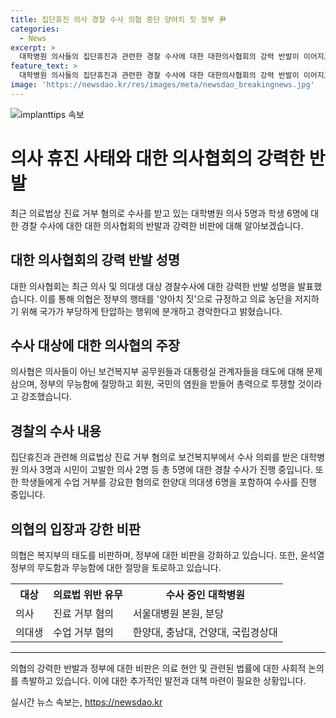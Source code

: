 ```yaml
---
title: 집단휴진 의사 경찰 수사 의협 중단 양아치 짓 정부 尹
categories:
  - News
excerpt: >
  대학병원 의사들의 집단휴진과 관련한 경찰 수사에 대한 대한의사협회의 강력 반발이 이어지고 있습니다. 이에 대해 의협은 양아치 짓을 중단하라며 윤석열 정부를 비판했습니다. 또한, 대한의사협회는 의료 농단의 주범으로 보는 보건복지부 공무원과 대통령실 관계자에 대한 수사가 이뤄져야 한다고 주장했습니다. 해당 의사들에 대한 수사 대상으로는 의료 농단 주범이 아닌 보건복지부 공무원들과 대통령실 관계자들을 지목했습니다. 또한, 정부의 태도에 대해 비판하며 윤석열 정부의 무능함에 대한 절망을 표현했습니다.
feature_text: >
  대학병원 의사들의 집단휴진과 관련한 경찰 수사에 대한 대한의사협회의 강력 반발이 이어지고 있습니다. 이에 대해 의협은 양아치 짓을 중단하라며 윤석열 정부를 비판했습니다. 또한, 대한의사협회는 의료 농단의 주범으로 보는 보건복지부 공무원과 대통령실 관계자에 대한 수사가 이뤄져야 한다고 주장했습니다. 해당 의사들에 대한 수사 대상으로는 의료 농단 주범이 아닌 보건복지부 공무원들과 대통령실 관계자들을 지목했습니다. 또한, 정부의 태도에 대해 비판하며 윤석열 정부의 무능함에 대한 절망을 표현했습니다.
image: 'https://newsdao.kr/res/images/meta/newsdao_breakingnews.jpg'
---
```


<p><img src="https://newsdao.kr/res/images/meta/newsdao_breakingnews.jpg" alt="implanttips 속보" /></p>

<h1>의사 휴진 사태와 대한 의사협회의 강력한 반발</h1>

<p data-ke-size="size16">최근 의료법상 진료 거부 혐의로 수사를 받고 있는 대학병원 의사 5명과 학생 6명에 대한 경찰 수사에 대한 대한 의사협회의 반발과 강력한 비판에 대해 알아보겠습니다.</p>

<h2>대한 의사협회의 강력 반발 성명</h2>

<p data-ke-size="size16">대한 의사협회는 최근 의사 및 의대생 대상 경찰수사에 대한 강력한 반발 성명을 발표했습니다. 이를 통해 의협은 정부의 행태를 '양아치 짓'으로 규정하고 의료 농단을 저지하기 위해 국가가 부당하게 탄압하는 행위에 분개하고 경악한다고 밝혔습니다.</p>

<h2>수사 대상에 대한 의사협의 주장</h2>

<p data-ke-size="size16">의사협은 의사들이 아닌 보건복지부 공무원들과 대통령실 관계자들을 태도에 대해 문제 삼으며, 정부의 무능함에 절망하고 회원, 국민의 염원을 받들어 총력으로 투쟁할 것이라고 강조했습니다.</p>

<h2>경찰의 수사 내용</h2>

<p data-ke-size="size16">집단휴진과 관련해 의료법상 진료 거부 혐의로 보건복지부에서 수사 의뢰를 받은 대학병원 의사 3명과 시민이 고발한 의사 2명 등 총 5명에 대한 경찰 수사가 진행 중입니다. 또한 학생들에게 수업 거부를 강요한 혐의로 한양대 의대생 6명을 포함하여 수사를 진행 중입니다.</p>

<h2>의협의 입장과 강한 비판</h2>

<p data-ke-size="size16">의협은 복지부의 태도를 비판하며, 정부에 대한 비판을 강화하고 있습니다. 또한, 윤석열 정부의 무도함과 무능함에 대한 절망을 토로하고 있습니다.</p>

<table>
  <tr>
    <th>대상</th>
    <th>의료법 위반 유무</th>
    <th>수사 중인 대학병원</th>
  </tr>
  <tr>
    <td>의사</td>
    <td>진료 거부 혐의</td>
    <td>서울대병원 본원, 분당</td>
  </tr>
  <tr>
    <td>의대생</td>
    <td>수업 거부 혐의</td>
    <td>한양대, 충남대, 건양대, 국립경상대</td>
  </tr>
</table>

<hr>

<p data-ke-size="size16">의협의 강력한 반발과 정부에 대한 비판은 의료 현안 및 관련된 법률에 대한 사회적 논의를 촉발하고 있습니다. 이에 대한 추가적인 발전과 대책 마련이 필요한 상황입니다.</p>
실시간 뉴스 속보는, <a href="https://newsdao.kr" rel="dofollow">https://newsdao.kr</a>


